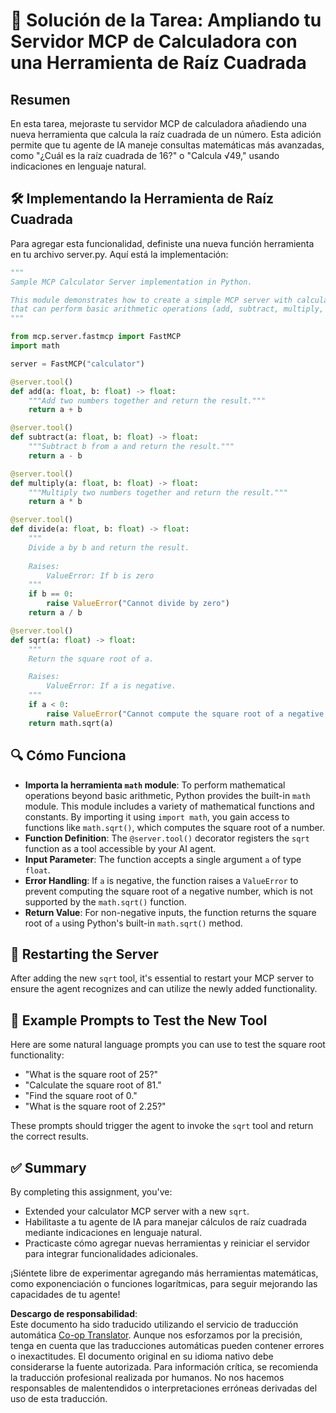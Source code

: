 <!--
CO_OP_TRANSLATOR_METADATA:
{
  "original_hash": "e9490aedc71f99bc774af57b207a7adb",
  "translation_date": "2025-05-16T15:31:21+00:00",
  "source_file": "03-GettingStarted/06-aitk/solution/README.md",
  "language_code": "es"
}
-->
# 📘 Solución de la Tarea: Ampliando tu Servidor MCP de Calculadora con una Herramienta de Raíz Cuadrada

## Resumen
En esta tarea, mejoraste tu servidor MCP de calculadora añadiendo una nueva herramienta que calcula la raíz cuadrada de un número. Esta adición permite que tu agente de IA maneje consultas matemáticas más avanzadas, como "¿Cuál es la raíz cuadrada de 16?" o "Calcula √49," usando indicaciones en lenguaje natural.

## 🛠️ Implementando la Herramienta de Raíz Cuadrada
Para agregar esta funcionalidad, definiste una nueva función herramienta en tu archivo server.py. Aquí está la implementación:

```python
"""
Sample MCP Calculator Server implementation in Python.

This module demonstrates how to create a simple MCP server with calculator tools
that can perform basic arithmetic operations (add, subtract, multiply, divide).
"""

from mcp.server.fastmcp import FastMCP
import math

server = FastMCP("calculator")

@server.tool()
def add(a: float, b: float) -> float:
    """Add two numbers together and return the result."""
    return a + b

@server.tool()
def subtract(a: float, b: float) -> float:
    """Subtract b from a and return the result."""
    return a - b

@server.tool()
def multiply(a: float, b: float) -> float:
    """Multiply two numbers together and return the result."""
    return a * b

@server.tool()
def divide(a: float, b: float) -> float:
    """
    Divide a by b and return the result.
    
    Raises:
        ValueError: If b is zero
    """
    if b == 0:
        raise ValueError("Cannot divide by zero")
    return a / b

@server.tool()
def sqrt(a: float) -> float:
    """
    Return the square root of a.

    Raises:
        ValueError: If a is negative.
    """
    if a < 0:
        raise ValueError("Cannot compute the square root of a negative number.")
    return math.sqrt(a)
```

## 🔍 Cómo Funciona

- **Importa la herramienta `math` module**: To perform mathematical operations beyond basic arithmetic, Python provides the built-in `math` module. This module includes a variety of mathematical functions and constants. By importing it using `import math`, you gain access to functions like `math.sqrt()`, which computes the square root of a number.
- **Function Definition**: The `@server.tool()` decorator registers the `sqrt` function as a tool accessible by your AI agent.
- **Input Parameter**: The function accepts a single argument `a` of type `float`.
- **Error Handling**: If `a` is negative, the function raises a `ValueError` to prevent computing the square root of a negative number, which is not supported by the `math.sqrt()` function.
- **Return Value**: For non-negative inputs, the function returns the square root of `a` using Python's built-in `math.sqrt()` method.

## 🔄 Restarting the Server
After adding the new `sqrt` tool, it's essential to restart your MCP server to ensure the agent recognizes and can utilize the newly added functionality.

## 💬 Example Prompts to Test the New Tool
Here are some natural language prompts you can use to test the square root functionality:

- "What is the square root of 25?"
- "Calculate the square root of 81."
- "Find the square root of 0."
- "What is the square root of 2.25?"

These prompts should trigger the agent to invoke the `sqrt` tool and return the correct results.

## ✅ Summary
By completing this assignment, you've:

- Extended your calculator MCP server with a new `sqrt`.  
- Habilitaste a tu agente de IA para manejar cálculos de raíz cuadrada mediante indicaciones en lenguaje natural.  
- Practicaste cómo agregar nuevas herramientas y reiniciar el servidor para integrar funcionalidades adicionales.

¡Siéntete libre de experimentar agregando más herramientas matemáticas, como exponenciación o funciones logarítmicas, para seguir mejorando las capacidades de tu agente!

**Descargo de responsabilidad**:  
Este documento ha sido traducido utilizando el servicio de traducción automática [Co-op Translator](https://github.com/Azure/co-op-translator). Aunque nos esforzamos por la precisión, tenga en cuenta que las traducciones automáticas pueden contener errores o inexactitudes. El documento original en su idioma nativo debe considerarse la fuente autorizada. Para información crítica, se recomienda la traducción profesional realizada por humanos. No nos hacemos responsables de malentendidos o interpretaciones erróneas derivadas del uso de esta traducción.